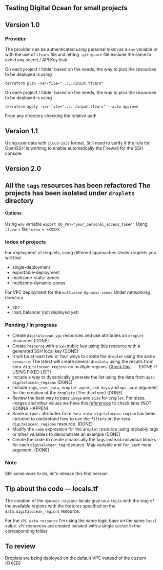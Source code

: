 ## Testing Digital Ocean for small projects
## Version 1.0
### Provider
The provider can be authenticated using personal token as a `env` variable or with the use of `tfvars` file and letting `.gitignore` file exclude the same to avoid any secret / API Key leak

On each project / folder based on the needs, the way to plan the resources to be deployed is using
```
terraform plan -var-file="../../input.tfvars"
```
On each project / folder based on the needs, the way to plan the resources to be deployed is using
```
terraform apply -var-file="../../input.tfvars" --auto-approve
```
From any directory checking the relative path

## Version 1.1
Using user data with `cloud-init` format. 
Still need to verify if the rule for OpenSSH is working to enable automatically the Firewall for the SSH console. 

## Version 2.0
All the `tags` resources has been refactored
The projects has been isolated under `droplets` directory
- 

#### Options
Using `env` variable
`export DO_PAT="your_personal_access_token"`
Using `tf.vars` file
`token = XXXXXX`

### Index of projects
For deployment of droplets, using different approaches
Under droplets you will find
- single-deployment
- exportable-deployment
- multizone-static-zones
- multizone-dynamic-zones

For VPC deployment for the `multizone-dynamic-zones`
Under networking directory
- vpc
- load_balancer (not deployed yet)
### Pending / In progress
- Create `digitalocean_vpc` resources and use attributes on `droplet` resources (DONE)
- Create `resource`  with a `SSH` public key using [this](https://registry.terraform.io/providers/digitalocean/digitalocean/latest/docs/resources/ssh_key) resource with a generated SSH local key (DONE)
- It will be at least two or four ways to create the `droplet` using the same `resource`. The latest will create several `droplets` using the results from `data digitalocean_regions` on multiple regions. [Check this](https://registry.terraform.io/providers/digitalocean/digitalocean/latest/docs/data-sources/regions) --- (DONE IT USING FIXED LIST)
- Include a way to dynamically generate the list using the data from `data digitalocean_regions` (DONE)
- Include `tags`, `user_data`, `droplet_agent`, `ssh_keys` and `vpc_uuid` argument for the creation of the `droplets` (The third one) (DONE)
- Review the best way to pass `image` and `size` for `droplet`. For sizes, images and other values we have this [references](https://slugs.do-api.dev/) to check later (NOT GONNA HAPPEN)
- Some `outputs` attributes from `data data digitalocean_region` has been included to understand how to use the `filters` on the `data digitalocean_regions` resource. (DONE)
- Modify the `name` expression for the `droplet` resource using probably tags or other variables to demonstrate an example (DONE)
- Create the code to create dinamically the tags instead individual blocks for each  `digitalocean_tag` resource. Map variable and `for_each` meta argument. (DONE)

### Note
Still some work to do, let's release this first version. 

## Tip about the code -- locals.tf
The creation of the `dynamic-regions` locals give us a `tuple` with the slug of the available regions with the features specified on the `data.digitalocean_regions` resource. 

For the `VPC data resource` I'm using the same logic base on the same `local` value. 
`VPC` resources are created isolated with a single `subnet` in the corresponding folder

## To review
Droplets are being deployed on the default VPC instead of the custom (FIXED)